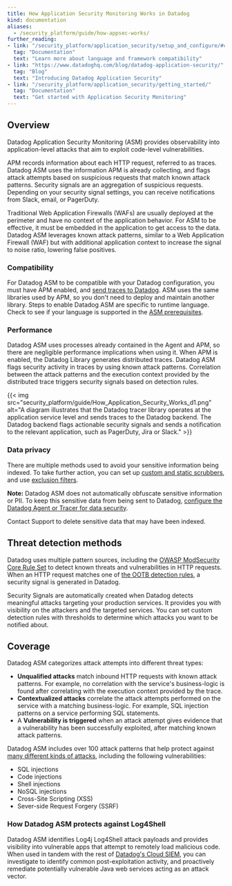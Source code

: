 ```yaml
---
title: How Application Security Monitoring Works in Datadog
kind: documentation
aliases:
  - /security_platform/guide/how-appsec-works/
further_reading:
- link: "/security_platform/application_security/setup_and_configure/#compatibility"
  tag: "Documentation"
  text: "Learn more about language and framework compatibility"
- link: "https://www.datadoghq.com/blog/datadog-application-security/"
  tag: "Blog"
  text: "Introducing Datadog Application Security"
- link: "/security_platform/application_security/getting_started/"
  tag: "Documentation"
  text: "Get started with Application Security Monitoring"
---
```


## Overview

Datadog Application Security Monitoring (ASM) provides observability into application-level attacks that aim to exploit code-level vulnerabilities.

APM records information about each HTTP request, referred to as traces. Datadog ASM uses the information APM is already collecting, and flags attack attempts based on suspicious requests that match known attack patterns. Security signals are an aggregation of suspicious requests. Depending on your security signal settings, you can receive notifications from Slack, email, or PagerDuty.

Traditional Web Application Firewalls (WAFs) are usually deployed at the perimeter and have no context of the application behavior. For ASM to be effective, it must be embedded in the application to get access to the data. Datadog ASM leverages known attack patterns, similar to a Web Application Firewall (WAF) but with additional application context to increase the signal to noise ratio, lowering false positives.

### Compatibility

For Datadog ASM to be compatible with your Datadog configuration, you must have APM enabled, and [send traces to Datadog][1]. ASM uses the same libraries used by APM, so you don't need to deploy and maintain another library. Steps to enable Datadog ASM are specific to runtime language. Check to see if your language is supported in the [ASM prerequisites][2].

### Performance

Datadog ASM uses processes already contained in the Agent and APM, so there are negligible performance implications when using it. When APM is enabled, the Datadog Library generates distributed traces. Datadog ASM flags security activity in traces by using known attack patterns. Correlation between the attack patterns and the execution context provided by the distributed trace triggers security signals based on detection rules.

{{< img src="security_platform/guide/How_Application_Security_Works_d1.png" alt="A diagram illustrates that the Datadog tracer library operates at the application service level and sends traces to the Datadog backend. The Datadog backend flags actionable security signals and sends a notification to the relevant application, such as PagerDuty, Jira or Slack." >}}

### Data privacy

There are multiple methods used to avoid your sensitive information being indexed. To take further action, you can set up [custom and static scrubbers][3], and use [exclusion filters][4].


**Note:** Datadog ASM does not automatically obfuscate sensitive information or PII. To keep this sensitive data from being sent to Datadog, [configure the Datadog Agent or Tracer for data security][3].

Contact Support to delete sensitive data that may have been indexed.

## Threat detection methods

Datadog uses multiple pattern sources, including the [OWASP ModSecurity Core Rule Set][5] to detect known threats and vulnerabilities in HTTP requests. When an HTTP request matches one of [the OOTB detection rules][6], a security signal is generated in Datadog.

Security Signals are automatically created when Datadog detects meaningful attacks targeting your production services. It provides you with visibility on the attackers and the targeted services. You can set custom detection rules with thresholds to determine which attacks you want to be notified about.

## Coverage

Datadog ASM categorizes attack attempts into different threat types:

* **Unqualified attacks** match inbound HTTP requests with known attack patterns. For example, no correlation with the service's business-logic is found after correlating with the execution context provided by the trace.
* **Contextualized attacks** correlate the attack attempts performed on the service with a matching business-logic. For example, SQL injection patterns on a service performing SQL statements.
* A **Vulnerability is triggered** when an attack attempt gives evidence that a vulnerability has been successfully exploited, after matching known attack patterns.

Datadog ASM includes over 100 attack patterns that help protect against [many different kinds of attacks][7], including the following vulnerabilities:

* SQL injections
* Code injections
* Shell injections
* NoSQL injections
* Cross-Site Scripting (XSS)
* Sever-side Request Forgery (SSRF)

### How Datadog ASM protects against Log4Shell

 Datadog ASM identifies Log4j Log4Shell attack payloads and provides visibility into vulnerable apps that attempt to remotely load malicious code. When used in tandem with the rest of [Datadog's Cloud SIEM][8], you can investigate to identify common post-exploitation activity, and proactively remediate potentially vulnerable Java web services acting as an attack vector.

[1]: /tracing/trace_collection/
[2]: /security_platform/application_security/getting_started/#prerequisites
[3]: /tracing/configure_data_security/?tab=http
[4]: /security_platform/guide/how-to-setup-security-filters-using-cloud-siem-api/
[5]: https://owasp.org/www-project-modsecurity-core-rule-set/
[6]: /security_platform/default_rules/#cat-application-security
[7]: https://app.datadoghq.com/security/appsec/event-rules
[8]: /security_platform/cloud_siem/
